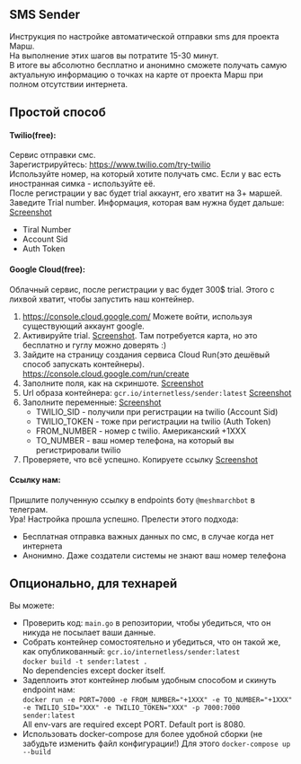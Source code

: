 ## SMS Sender

Инструкция по настройке автоматической отправки sms для проекта Марш. \
На выполнение этих шагов вы потратите 15-30 минут. \
В итоге вы абсолютно бесплатно и анонимно сможете получать самую актуальную информацию о точках на карте от проекта Марш при полном отсутствии интернета.

## Простой способ

#### Twilio(free):
Сервис отправки смс. \
Зарегистрируйтесь: https://www.twilio.com/try-twilio \
Используйте номер, на который хотите получать смс. Если у вас есть иностранная симка - используйте её. \
После регистрации у вас будет trial аккаунт, его хватит на 3+ маршей. \
Заведите Trial number.
Информация, которая вам нужна будет дальше: [Screenshot](https://raw.githubusercontent.com/InternetLess/sender/master/screenshots/twilio.png)
- Tiral Number
- Account Sid
- Auth Token

#### Google Cloud(free):
Облачный сервис, после регистрации у вас будет 300$ trial. Этого с лихвой хватит, чтобы запустить наш контейнер.
1. https://console.cloud.google.com/ Можете войти, используя существующий аккаунт google.
2. Активируйте trial. [Screenshot](https://raw.githubusercontent.com/InternetLess/sender/master/screenshots/activate-gcp-trial.png). Там потребуется карта, но это бесплатно и гуглу можно доверять :)
3. Зайдите на страницу создания сервиса Cloud Run(это дешёвый способ запускать контейнеры). https://console.cloud.google.com/run/create
4. Заполните поля, как на скриншоте. [Screenshot](https://raw.githubusercontent.com/InternetLess/sender/master/screenshots/cloud-run-fill-1.png)
5. Url образа контейнера: `gcr.io/internetless/sender:latest` [Screenshot](https://raw.githubusercontent.com/InternetLess/sender/master/screenshots/cloud-run-fill-2.png)
6. Заполните переменные: [Screenshot](https://raw.githubusercontent.com/InternetLess/sender/master/screenshots/cloud-run-fill-3.png)
    - TWILIO_SID - получили при регистрации на twilio (Account Sid)
    - TWILIO_TOKEN - тоже при регистрации на twilio (Auth Token)
    - FROM_NUMBER - номер с twilio. Американский +1XXX
    - TO_NUMBER - ваш номер телефона, на который вы регистрировали twilio
7. Проверяете, что всё успешно. Копируете ссылку [Screenshot](https://raw.githubusercontent.com/InternetLess/sender/master/screenshots/cloud-run-result.png)

#### Ссылку нам:
Пришлите полученную ссылку в endpoints боту `@meshmarchbot` в телеграм. \
Ура! Настройка прошла успешно. Прелести этого подхода:
- Бесплатная отправка важных данных по смс, в случае когда нет интернета
- Анонимно. Даже создатели системы не знают ваш номер телефона

## Опционально, для технарей
Вы можете:
- Проверить код: `main.go` в репозитории, чтобы убедиться, что он никуда не посылает ваши данные.
- Собрать контейнер сомостоятельно и убедиться, что он такой же, как опубликованный: `gcr.io/internetless/sender:latest` \
 `docker build -t sender:latest .` \
  No dependencies except docker itself.
- Задеплоить этот контейнер любым удобным способом и скинуть endpoint нам: \
`docker run -e PORT=7000 -e FROM_NUMBER="+1XXX" -e TO_NUMBER="+1XXX" -e TWILIO_SID="XXX" -e TWILIO_TOKEN="XXX" -p 7000:7000 sender:latest` \
All env-vars are required except PORT. Default port is 8080.
- Использовать docker-compose для более удобной сборки (не забудьте изменить файл конфигурации!)
Для этого ```docker-compose up --build```
